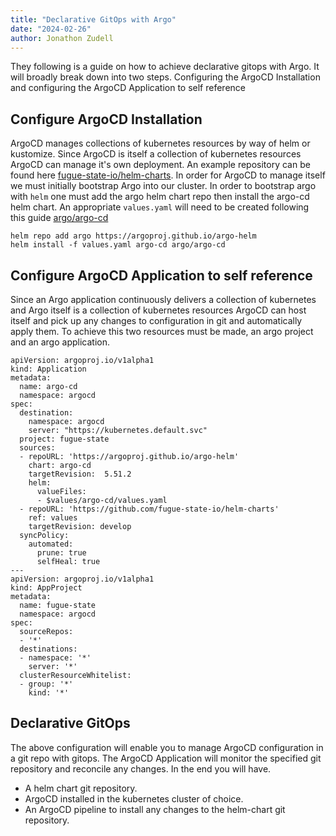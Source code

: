 ```yaml
---
title: "Declarative GitOps with Argo"
date: "2024-02-26"
author: Jonathon Zudell
---
```

They following is a guide on how to achieve declarative gitops with Argo. It will broadly break down into two steps. Configuring the ArgoCD Installation and configuring the ArgoCD Application to self reference

## Configure ArgoCD Installation
ArgoCD manages collections of kubernetes resources by way of helm or kustomize. Since ArgoCD is itself a collection of kubernetes resources ArgoCD can manage it's own deployment. An example repository can be found here [fugue-state-io/helm-charts](https://github.com/fugue-state-io/helm-charts). In order for ArgoCD to manage itself we must initially bootstrap Argo into our cluster. In order to bootstrap argo with `helm` one must add the argo helm chart repo then install the argo-cd helm chart. An appropriate `values.yaml` will need to be created following this guide [argo/argo-cd](https://github.com/argoproj/argo-helm/tree/main/charts/argo-cd)

```
helm repo add argo https://argoproj.github.io/argo-helm
helm install -f values.yaml argo-cd argo/argo-cd
```
## Configure ArgoCD Application to self reference
Since an Argo application continuously delivers a collection of kubernetes and Argo itself is a collection of kubernetes resources ArgoCD can host itself and pick up any changes to configuration in git and automatically apply them. To achieve this two resources must be made, an argo project and an argo application.

```
apiVersion: argoproj.io/v1alpha1
kind: Application
metadata:
  name: argo-cd
  namespace: argocd
spec:
  destination:
    namespace: argocd
    server: "https://kubernetes.default.svc"
  project: fugue-state
  sources:
  - repoURL: 'https://argoproj.github.io/argo-helm'
    chart: argo-cd
    targetRevision:  5.51.2
    helm:
      valueFiles:
      - $values/argo-cd/values.yaml
  - repoURL: 'https://github.com/fugue-state-io/helm-charts'
    ref: values
    targetRevision: develop
  syncPolicy:
    automated:
      prune: true
      selfHeal: true
---
apiVersion: argoproj.io/v1alpha1
kind: AppProject
metadata:
  name: fugue-state
  namespace: argocd
spec:
  sourceRepos:
  - '*'
  destinations:
  - namespace: '*'
    server: '*'
  clusterResourceWhitelist:
  - group: '*'
    kind: '*'
```

## Declarative GitOps
The above configuration will enable you to manage ArgoCD configuration in a git repo with gitops. The ArgoCD Application will monitor the specified git repository and reconcile any changes. In the end you will have.
- A helm chart git repository.
- ArgoCD installed in the kubernetes cluster of choice.
- An ArgoCD pipeline to install any changes to the helm-chart git repository.